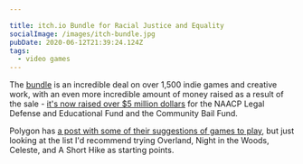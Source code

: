 ```yaml
---

title: itch.io Bundle for Racial Justice and Equality
socialImage: /images/itch-bundle.jpg
pubDate: 2020-06-12T21:39:24.124Z
tags:
  - video games
---
```

The [bundle](https://itch.io/b/520/bundle-for-racial-justice-and-equality) is an incredible deal on over 1,500 indie games and creative work, with an even more incredible amount of money raised as a result of the sale - [it's now raised over $5 million dollars](https://www.polygon.com/2020/6/11/21287738/itchio-bundle-for-racial-justice-equality-black-lives-matter-charity) for the NAACP Legal Defense and Educational Fund and the Community Bail Fund.

Polygon has [a post with some of their suggestions of games to play](https://www.polygon.com/2020/6/11/21287814/racial-justice-equality-bundle-recommendations-itchio-black-lives-matter), but just looking at the list I'd recommend trying Overland, Night in the Woods, Celeste, and A Short Hike as starting points.